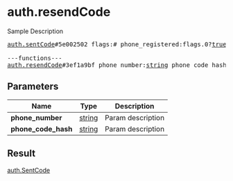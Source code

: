 # auth.resendCode

Sample Description

<pre>
<a href="../constructor/auth.sentCode.md">auth.sentCode</a>#5e002502 flags:# phone_registered:flags.0?<a href="../type/true.md">true</a> type:<a href="../type/auth.SentCodeType.md">auth.SentCodeType</a> phone_code_hash:<a href="../type/string.md">string</a> next_type:flags.1?<a href="../type/auth.CodeType.md">auth.CodeType</a> timeout:flags.2?<a href="../type/int.md">int</a> = <a href="../type/auth.SentCode.md">auth.SentCode</a>;

---functions---
<a href="../method/auth.resendCode.md">auth.resendCode</a>#3ef1a9bf phone_number:<a href="../type/string.md">string</a> phone_code_hash:<a href="../type/string.md">string</a> = <a href="../type/auth.SentCode.md">auth.SentCode</a>;
</pre>
## Parameters

| Name | Type | Description |
|------|:----:|-------------|
| **phone_number** | <a href="../type/string.md">string</a> | Param description |
| **phone_code_hash** | <a href="../type/string.md">string</a> | Param description |

## Result

<a href="../type/auth.SentCode.md">auth.SentCode</a>


